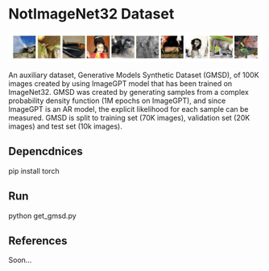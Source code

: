 # NotImageNet32 Dataset

![alt text](https://github.com/eyalbetzalel/gmsd/blob/main/gmsd_examples.jpg)

An auxiliary dataset, Generative Models Synthetic Dataset (GMSD), of 100K images created by using ImageGPT model that has been trained on ImageNet32. GMSD was created by generating samples from a complex probability density function (1M epochs on ImageGPT), and since ImageGPT is an AR model, the explicit likelihood for each sample can be measured. GMSD is split to training set (70K images), validation set (20K images) and test set (10k images).

## Depencdnices

pip install torch

## Run

python get_gmsd.py

## References

Soon...
